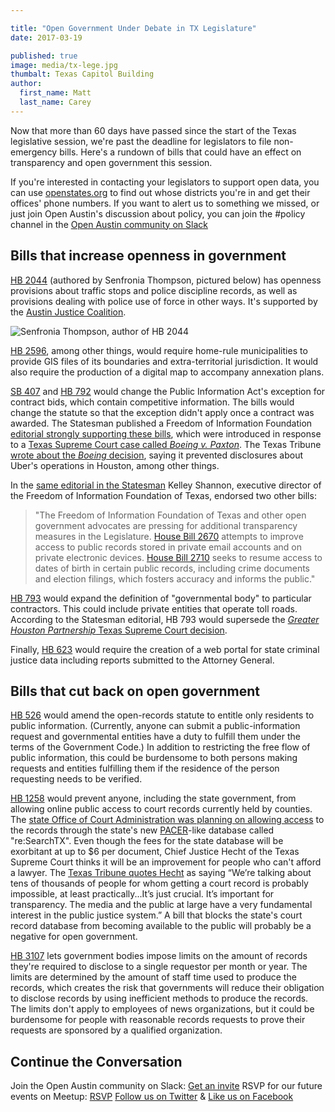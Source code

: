 ```yaml
---

title: "Open Government Under Debate in TX Legislature"
date: 2017-03-19

published: true
image: media/tx-lege.jpg
thumbalt: Texas Capitol Building
author:
  first_name: Matt
  last_name: Carey
---
```


Now that more than 60 days have passed since the start of the Texas legislative session, we're past the deadline for legislators to file non-emergency bills. Here's a rundown of bills that could have an effect on transparency and open government this session.

If you're interested in contacting your legislators to support open data, you can use [openstates.org](https://openstates.org/find_your_legislator/) to find out whose districts you're in and get their offices' phone numbers. If you want to alert us to something we missed, or just join Open Austin's discussion about policy, you can join the #policy channel in the [Open Austin community on Slack](https://slack.open-austin.org/)

## Bills that increase openness in government

[HB 2044](https://openstates.org/tx/bills/85/HB2044/) (authored by Senfronia Thompson, pictured below) has openness provisions about traffic stops and police discipline records, as well as provisions dealing with police use of force in other ways. It's supported by the [Austin Justice Coalition](https://www.austinjustice.org/).

<img src="/media/SenfroniaThompson.jpg" alt="Senfronia Thompson, author of HB 2044" />

[HB 2596](https://openstates.org/tx/bills/85/HB2596/), among other things, would require home-rule municipalities to provide GIS files of its boundaries and extra-territorial jurisdiction. It would also require the production of a digital map to accompany annexation plans.

[SB 407](https://openstates.org/tx/bills/85/SB407/) and [HB 792](https://openstates.org/tx/bills/85/HB792/) would change the Public Information Act's exception for contract bids, which contain competitive information. The bills would change the statute so that the exception didn't apply once a contract was awarded. The Statesman published a Freedom of Information Foundation [editorial strongly supporting these bills](http://www.mystatesman.com/news/opinion/commentary-texas-must-repair-damage-public-information-act/5ZvyZur7pm5HEJqyzb8zDL/), which were introduced in response to a [Texas Supreme Court case called _Boeing v. Paxton_](http://caselaw.findlaw.com/tx-supreme-court/1705303.html). The Texas Tribune [wrote about the _Boeing_ decision](https://www.texastribune.org/2016/08/05/lawmakers-eye-monstrous-loophole-keeps-contract-de/), saying it prevented disclosures about Uber's operations in Houston, among other things.

In the [same editorial in the Statesman](http://www.mystatesman.com/news/opinion/commentary-texas-must-repair-damage-public-information-act/5ZvyZur7pm5HEJqyzb8zDL/) Kelley Shannon, executive director of the Freedom of Information Foundation of Texas, endorsed two other bills:

> "The Freedom of Information Foundation of Texas and other open government advocates are pressing for additional transparency measures in the Legislature. [House Bill 2670](https://openstates.org/tx/bills/85/HB2670/) attempts to improve access to public records stored in private email accounts and on private electronic devices. [House Bill 2710](https://openstates.org/tx/bills/85/HB2710/) seeks to resume access to dates of birth in certain public records, including crime documents and election filings, which fosters accuracy and informs the public."

[HB 793](https://openstates.org/tx/bills/85/HB793/) would expand the definition of "governmental body" to particular contractors. This could include private entities that operate toll roads. According to the Statesman editorial, HB 793 would supersede the [_Greater Houston Partnership_ Texas Supreme Court decision](http://caselaw.findlaw.com/tx-supreme-court/1706354.html).

Finally, [HB 623](https://openstates.org/tx/bills/85/HB623/) would require the creation of a web portal for state criminal justice data including reports submitted to the Attorney General.

## Bills that cut back on open government

[HB 526](https://openstates.org/tx/bills/85/HB526/) would amend the open-records statute to entitle only residents to public information. (Currently, anyone can submit a public-information request and governmental entities have a duty to fulfill them under the terms of the Government Code.) In addition to restricting the free flow of public information, this could be burdensome to both persons making requests and entities fulfilling them if the residence of the person requesting needs to be verified.

[HB 1258](https://openstates.org/tx/bills/85/HB1258/) would prevent anyone, including the state government, from allowing online public access to court records currently held by counties. The [state Office of Court Administration was planning on allowing access](http://www.mystatesman.com/news/state--regional-govt--politics/texas-clerks-look-derail-web-based-public-access-court-records/pnNpmqoQlwe4s8xfBUZYbJ/) to the records through the state's new [PACER](https://www.pacer.gov/)-like database called "re:SearchTX". Even though the fees for the state database will be exorbitant at up to $6 per document, Chief Justice Hecht of the Texas Supreme Court thinks it will be an improvement for people who can't afford a lawyer. The [Texas Tribune quotes Hecht](https://www.texastribune.org/2017/03/09/seeing-turf-war-texas-counties-rally-against-statewide-records-portal/) as saying “We’re talking about tens of thousands of people for whom getting a court record is probably impossible, at least practically...It’s just crucial. It’s important for transparency. The media and the public at large have a very fundamental interest in the public justice system.” A bill that blocks the state's court record database from becoming available to the public will probably be a negative for open government.

[HB 3107](https://openstates.org/tx/bills/85/HB3107/) lets government bodies impose limits on the amount of records they're required to disclose to a single requestor per month or year. The limits are determined by the amount of staff time used to produce the records, which creates the risk that governments will reduce their obligation to disclose records by using inefficient methods to produce the records. The limits don't apply to employees of news organizations, but it could be burdensome for people with reasonable records requests to prove their requests are sponsored by a qualified organization.


## Continue the Conversation

Join the Open Austin community on Slack: [Get an invite](http://slack.open-austin.org/)
RSVP for our future events on Meetup: [RSVP](http://www.meetup.com/Open-Austin/)
[Follow us on Twitter](https://twitter.com/openaustin?lang=en)
& [Like us on Facebook](https://www.facebook.com/Open-Austin-412390968837071/)

